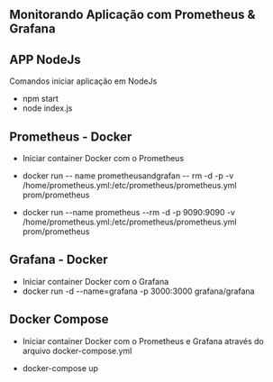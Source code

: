 
## Monitorando Aplicação com Prometheus & Grafana



## APP NodeJs

Comandos iniciar aplicação em NodeJs

* npm start
* node index.js

## Prometheus - Docker
* Iniciar container Docker com o Prometheus
* docker run
  -- name prometheusandgrafan
  -- rm
  -d
  -p 
  -v /home/prometheus.yml:/etc/prometheus/prometheus.yml
  prom/prometheus

* docker run --name prometheus --rm -d -p 9090:9090 -v /home/prometheus.yml:/etc/prometheus/prometheus.yml prom/prometheus

## Grafana - Docker

* Iniciar container Docker com o Grafana
* docker run -d --name=grafana -p 3000:3000 grafana/grafana

## Docker Compose

* Iniciar container Docker com o Prometheus e Grafana através do arquivo docker-compose.yml

* docker-compose up